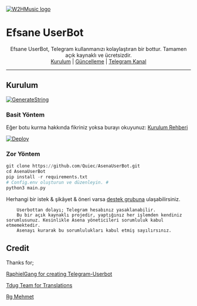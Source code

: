  [![W2HMusic logo](https://i.ibb.co/FsZh9TH/IMG-20210601-140048-485.jpg)](https://t.me/EfsaneUserbot)
 
  <h1>Efsane UserBot</h1>
</div>
<p align="center">
    Efsane UserBot, Telegram kullanmanızı kolaylaştıran bir bottur. Tamamen açık kaynaklı ve ücretsizdir.
    <br>
        <a href="https://github.com/Mehmetbaba06/EfsaneUserbot/blob/master/README.md#kurulum">Kurulum</a> |
        <a href="https://t.me/EfsaneUserbot/G%C3%BCncelleme">Güncelleme</a> |
        <a href="https://t.me/EfsaneUserbot">Telegram Kanal</a>
    <br>
</p>

----

## Kurulum

[![GenerateString](https://img.shields.io/badge/repl.it-generateString-yellowgreen)](https://replit.com/@Mehmetbaba06/installer-2) 

### Basit Yöntem
Eğer botu kurma hakkında fikriniz yoksa burayı okuyunuz: [Kurulum Rehberi](https://github.com/Quiec/AsenaUserBot/wiki/Kurulum/)

[![Deploy](https://www.herokucdn.com/deploy/button.svg)](https://heroku.com/deploy?template=https://github.com/Quiec/AsenaUserBot)
### Zor Yöntem
```python
git clone https://github.com/Quiec/AsenaUserBot.git
cd AsenaUserBot
pip install -r requirements.txt
# Config.env oluşturun ve düzenleyin. #
python3 main.py
```
 
Herhangi bir istek & şikâyet & öneri varsa [destek grubuna](https://t.me/AsenaSupport) ulaşabilirsiniz.

```
    Userbottan dolayı; Telegram hesabınız yasaklanabilir.
    Bu bir açık kaynaklı projedir, yaptığınız her işlemden kendiniz sorumlusunuz. Kesinlikle Asena yöneticileri sorumluluk kabul etmemektedir.
    Asenayı kurarak bu sorumlulukları kabul etmiş sayılırsınız.
```

## Credit
Thanks for;

[RaphielGang for creating Telegram-Userbot](https://github.com/RaphielGang)

[Tdug Team for Translations](https://github.com/TeamDerUntergang)

[Rg Mehmet](https://t.me/mehmett_12)
